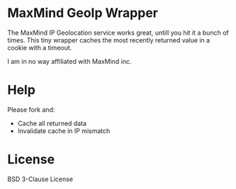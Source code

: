 MaxMind GeoIp Wrapper
====

The MaxMind IP Geolocation service works great, untill you hit it a bunch of times.  This tiny wrapper caches the most recently returned value in a cookie with a timeout.

I am in no way affiliated with MaxMind inc.

Help
=
Please fork and:  
 - Cache all returned data  
 - Invalidate cache in IP mismatch

License
=

BSD 3-Clause License




